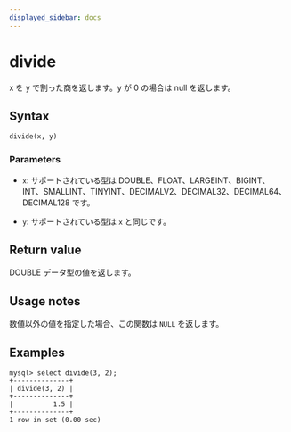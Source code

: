 ```yaml
---
displayed_sidebar: docs
---
```


# divide

x を y で割った商を返します。y が 0 の場合は null を返します。

## Syntax

```Haskell
divide(x, y)
```

### Parameters

- `x`: サポートされている型は DOUBLE、FLOAT、LARGEINT、BIGINT、INT、SMALLINT、TINYINT、DECIMALV2、DECIMAL32、DECIMAL64、DECIMAL128 です。

- `y`: サポートされている型は `x` と同じです。

## Return value

DOUBLE データ型の値を返します。

## Usage notes

数値以外の値を指定した場合、この関数は `NULL` を返します。

## Examples

```Plain Text
mysql> select divide(3, 2);
+--------------+
| divide(3, 2) |
+--------------+
|          1.5 |
+--------------+
1 row in set (0.00 sec)
```